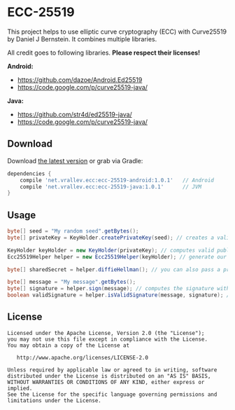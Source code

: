 ECC-25519
=========

This project helps to use elliptic curve cryptography (ECC) with Curve25519 by Daniel J Bernstein. It combines multiple libraries.

All credit goes to following libraries. **Please respect their licenses!**

**Android:**
* https://github.com/dazoe/Android.Ed25519
* https://code.google.com/p/curve25519-java/

**Java:**
* https://github.com/str4d/ed25519-java/
* https://code.google.com/p/curve25519-java/

Download
--------

Download [the latest version][1] or grab via Gradle:

```groovy
dependencies {
    compile 'net.vrallev.ecc:ecc-25519-android:1.0.1' 	// Android
    compile 'net.vrallev.ecc:ecc-25519-java:1.0.1' 		// JVM
}
```

Usage
-----

```java
byte[] seed = "My random seed".getBytes();
byte[] privateKey = KeyHolder.createPrivateKey(seed); // creates a valid private key (seed hashed with SHA-256) 

KeyHolder keyHolder = new KeyHolder(privateKey); // computes valid public keys
Ecc25519Helper helper = new Ecc25519Helper(keyHolder); // generate our helper class 

byte[] sharedSecret = helper.diffieHellman(); // you can also pass a private and public key

byte[] message = "My message".getBytes();
byte[] signature = helper.sign(message); // computes the signature with the private key
boolean validSignature = helper.isValidSignature(message, signature); // checks the message with the public key from keyHolder instance
```

License
-------

    Licensed under the Apache License, Version 2.0 (the "License");
    you may not use this file except in compliance with the License.
    You may obtain a copy of the License at

       http://www.apache.org/licenses/LICENSE-2.0

    Unless required by applicable law or agreed to in writing, software
    distributed under the License is distributed on an "AS IS" BASIS,
    WITHOUT WARRANTIES OR CONDITIONS OF ANY KIND, either express or implied.
    See the License for the specific language governing permissions and
    limitations under the License.

[1]: http://search.maven.org/#search%7Cga%7C1%7Cg%3A%22net.vrallev.ecc%22